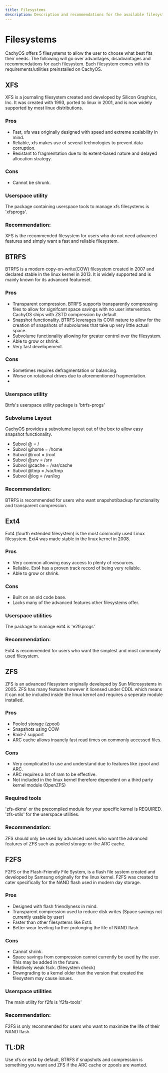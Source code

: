```yaml
---
title: Filesystems
description: Description and recommendations for the available filesystems. (ext4, f2fs, btrfs, xfs, zfs)
---
```


# Filesystems

CachyOS offers 5 filesystems to allow the user to choose what best fits their needs. The following will go over advantages, disadvantages and recommendations for each filesystem. Each filesystem comes with its requirements/utilities preinstalled on CachyOS.

## XFS
XFS is a journaling filesystem created and developed by Silicon Graphics, Inc. It was created with 1993, ported to linux in 2001, and is now widely supported by most linux distributions.
### Pros
- Fast, xfs was originally designed with speed and extreme scalability in mind.
- Reliable, xfs makes use of several technologies to prevent data corruption.
- Resistant to fragmentation due to its extent-based nature and delayed allocation strategy.
### Cons
- Cannot be shrunk.

### Userspace utility
The package containing userspace tools to manage xfs filesystems is 'xfsprogs'.

### Recommendation:
XFS is the recommended filesystem for users who do not need advanced features and simply want a fast and reliable filesystem.


## BTRFS
BTRFS is a modern copy-on-write(COW) filesystem created in 2007 and declared stable in the linux kernel in 2013. It is widely supported and is mainly known for its advanced featureset.
### Pros
- Transparent compression. BTRFS supports transparently compressing files to allow for signifcant space savings with no user intervention. CachyOS ships with ZSTD compression by default
- Snapshot functionality. BTRFS leverages its COW nature to allow for the creation of snapshots of subvolumes that take up very little actual space.
- Subvolume functionality allowing for greater control over the filesystem.
- Able to grow or shrink.
- Very fast developement.
### Cons
- Sometimes requires defragmentation or balancing.
- Worse on rotational drives due to aforementioned fragmentation.
- 
### Userspace utility
Btrfs's userspace utility package is 'btrfs-progs'

### Subvolume Layout
CachyOS provides a subvolume layout out of the box to allow easy snapshot functionality.
- Subvol @ = /
- Subvol @home = /home
- Subvol @root = /root
- Subvol @srv = /srv
- Subvol @cache = /var/cache
- Subvol @tmp = /var/tmp
- Subvol @log = /var/log

### Recommendation:
BTRFS is recommended for users who want snapshot/backup functionality and transparent compression.


## Ext4
Ext4 (fourth extended filesystem) is the most commonly used Linux filesystem. Ext4 was made stable in the linux kernel in 2008.
### Pros
- Very common allowing easy access to plenty of resources.
- Reliable. Ext4 has a proven track record of being very reliable.
- Able to grow or shrink.
### Cons
- Built on an old code base.
- Lacks many of the advanced features other filesystems offer.

### Userspace utilities
The package to manage ext4 is 'e2fsprogs'

### Recommendation:
Ext4 is recommended for users who want the simplest and most commonly used filesystem.


## ZFS
ZFS is an advanced filesystem originally developed by Sun Microsystems in 2005. ZFS has many features however it licensed under CDDL which means it can not be included inside the linux kernel and requires a seperate module installed.
### Pros
- Pooled storage (zpool)
- Snapshots using COW
- Raid-Z support
- ARC cache allows insanely fast read times on commonly accessed files.
### Cons
- Very complicated to use and understand due to features like zpool and ARC.
- ARC requires a lot of ram to be effective.
- Not included in the linux kernel therefore dependent on a third party kernel module (OpenZFS)

### Required tools
'zfs-dkms' or the precompiled module for your specific kernel is REQUIRED.
'zfs-utils' for the userspace utilities.

### Recommendation:
ZFS should only be used by advanced users who want the advanced features of ZFS such as pooled storage or the ARC cache.


## F2FS
F2FS or the Flash-Friendly File System, is a flash file system created and developed by Samsung originally for the linux kernel. F2FS was created to cater specifically for the NAND flash used in modern day storage.
### Pros
- Designed with flash friendlyness in mind.
- Transparent compression used to reduce disk writes (Space savings not currently usable by user)
- Faster than other filesystems like Ext4.
- Better wear leveling further prolonging the life of NAND flash.
### Cons
- Cannot shrink.
- Space savings from compression cannot currently be used by the user. This may be added in the future.
- Relatively weak fsck. (filesystem check)
- Downgrading to a kernel older than the version that created the filesystem may cause issues. 

### Userspace utilities
The main utility for f2fs is 'f2fs-tools'

### Recommendation:
F2FS is only recommended for users who want to maximize the life of their NAND flash.


## TL:DR
Use xfs or ext4 by default, BTRFS if snapshots and compression is something you want and ZFS if the ARC cache or zpools are wanted. 

